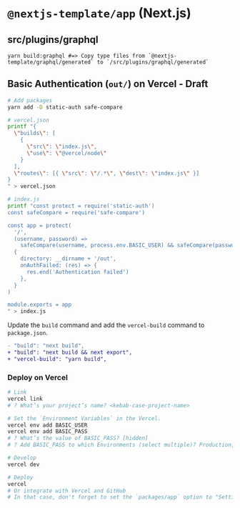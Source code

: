 # `@nextjs-template/app` (Next.js)

## src/plugins/graphql

```
yarn build:graphql #=> Copy type files from `@nextjs-template/graphql/generated` to `/src/plugins/graphql/generated`
```

## Basic Authentication (`out/`) on Vercel - Draft

```bash
# Add packages
yarn add -D static-auth safe-compare
```

```bash
# vercel.json
printf "{
  \"builds\": [
    {
      \"src\": \"index.js\",
      \"use\": \"@vercel/node\"
    }
  ],
  \"routes\": [{ \"src\": \"/.*\", \"dest\": \"index.js\" }]
}
" > vercel.json

# index.js
printf "const protect = require('static-auth')
const safeCompare = require('safe-compare')

const app = protect(
  '/',
  (username, password) =>
    safeCompare(username, process.env.BASIC_USER) && safeCompare(password, process.env.BASIC_PASS),
  {
    directory: __dirname + '/out',
    onAuthFailed: (res) => {
      res.end('Authentication failed')
    },
  }
)

module.exports = app
" > index.js
```

Update the `build` command and add the `vercel-build` command to `package.json`.

```diff
- "build": "next build",
+ "build": "next build && next export",
+ "vercel-build": "yarn build",
```

### Deploy on Vercel

```bash
# Link
vercel link
# ? What’s your project’s name? <kebab-case-project-name>

# Set the `Environment Variables` in the Vercel.
vercel env add BASIC_USER
vercel env add BASIC_PASS
# ? What’s the value of BASIC_PASS? [hidden]
# ? Add BASIC_PASS to which Environments (select multiple)? Production, Preview, Development

# Develop
vercel dev

# Deploy
vercel
# Or integrate with Vercel and GitHub
# In that case, don't forget to set the `packages/app` option to "Settings > General > Root Directory" on Vercel
```
